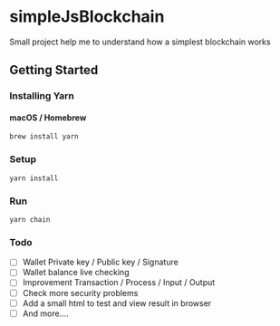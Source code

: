 # simpleJsBlockchain
Small project help me to understand how a simplest blockchain works

## Getting Started

### Installing Yarn
#### macOS / Homebrew
`brew install yarn`

### Setup
`yarn install`

### Run
`yarn chain`

### Todo
- [ ] Wallet Private key / Public key / Signature
- [ ] Wallet balance live checking
- [ ] Improvement Transaction / Process / Input / Output
- [ ] Check more security problems
- [ ] Add a small html to test and view result in browser
- [ ] And more....
